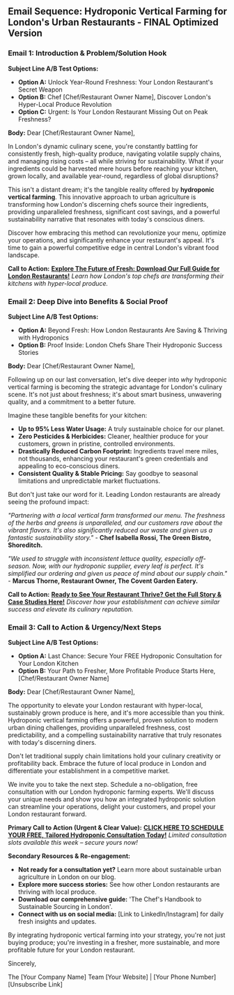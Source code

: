 ## Email Sequence: Hydroponic Vertical Farming for London's Urban Restaurants - FINAL Optimized Version

### Email 1: Introduction & Problem/Solution Hook

**Subject Line A/B Test Options:**
*   **Option A:** Unlock Year-Round Freshness: Your London Restaurant's Secret Weapon
*   **Option B:** Chef [Chef/Restaurant Owner Name], Discover London's Hyper-Local Produce Revolution
*   **Option C:** Urgent: Is Your London Restaurant Missing Out on Peak Freshness?

**Body:**
Dear [Chef/Restaurant Owner Name],

In London's dynamic culinary scene, you're constantly battling for consistently fresh, high-quality produce, navigating volatile supply chains, and managing rising costs – all while striving for sustainability. What if your ingredients could be harvested mere hours before reaching your kitchen, grown locally, and available year-round, regardless of global disruptions?

This isn't a distant dream; it's the tangible reality offered by **hydroponic vertical farming**. This innovative approach to urban agriculture is transforming how London's discerning chefs source their ingredients, providing unparalleled freshness, significant cost savings, and a powerful sustainability narrative that resonates with today's conscious diners.

Discover how embracing this method can revolutionize your menu, optimize your operations, and significantly enhance your restaurant's appeal. It's time to gain a powerful competitive edge in central London's vibrant food landscape.

**Call to Action:**
**[Explore The Future of Fresh: Download Our Full Guide for London Restaurants!](https://yourwebsite.com/guide-hydroponic-vertical-farming-london)**
*Learn how London's top chefs are transforming their kitchens with hyper-local produce.*

### Email 2: Deep Dive into Benefits & Social Proof

**Subject Line A/B Test Options:**
*   **Option A:** Beyond Fresh: How London Restaurants Are Saving & Thriving with Hydroponics
*   **Option B:** Proof Inside: London Chefs Share Their Hydroponic Success Stories

**Body:**
Dear [Chef/Restaurant Owner Name],

Following up on our last conversation, let's dive deeper into *why* hydroponic vertical farming is becoming the strategic advantage for London's culinary scene. It's not just about freshness; it's about smart business, unwavering quality, and a commitment to a better future.

Imagine these tangible benefits for your kitchen:
*   **Up to 95% Less Water Usage:** A truly sustainable choice for our planet.
*   **Zero Pesticides & Herbicides:** Cleaner, healthier produce for your customers, grown in pristine, controlled environments.
*   **Drastically Reduced Carbon Footprint:** Ingredients travel mere miles, not thousands, enhancing your restaurant's green credentials and appealing to eco-conscious diners.
*   **Consistent Quality & Stable Pricing:** Say goodbye to seasonal limitations and unpredictable market fluctuations.

But don't just take our word for it. Leading London restaurants are already seeing the profound impact:

*"Partnering with a local vertical farm transformed our menu. The freshness of the herbs and greens is unparalleled, and our customers rave about the vibrant flavors. It's also significantly reduced our waste and given us a fantastic sustainability story."* - **Chef Isabella Rossi, The Green Bistro, Shoreditch.**

*"We used to struggle with inconsistent lettuce quality, especially off-season. Now, with our hydroponic supplier, every leaf is perfect. It's simplified our ordering and given us peace of mind about our supply chain."* - **Marcus Thorne, Restaurant Owner, The Covent Garden Eatery.**

**Call to Action:**
**[Ready to See Your Restaurant Thrive? Get the Full Story & Case Studies Here!](https://yourwebsite.com/guide-hydroponic-vertical-farming-london)**
*Discover how your establishment can achieve similar success and elevate its culinary reputation.*

### Email 3: Call to Action & Urgency/Next Steps

**Subject Line A/B Test Options:**
*   **Option A:** Last Chance: Secure Your FREE Hydroponic Consultation for Your London Kitchen
*   **Option B:** Your Path to Fresher, More Profitable Produce Starts Here, [Chef/Restaurant Owner Name]

**Body:**
Dear [Chef/Restaurant Owner Name],

The opportunity to elevate your London restaurant with hyper-local, sustainably grown produce is here, and it's more accessible than you think. Hydroponic vertical farming offers a powerful, proven solution to modern urban dining challenges, providing unparalleled freshness, cost predictability, and a compelling sustainability narrative that truly resonates with today's discerning diners.

Don't let traditional supply chain limitations hold your culinary creativity or profitability back. Embrace the future of local produce in London and differentiate your establishment in a competitive market.

We invite you to take the next step. Schedule a no-obligation, free consultation with our London hydroponic farming experts. We'll discuss your unique needs and show you how an integrated hydroponic solution can streamline your operations, delight your customers, and propel your London restaurant forward.

**Primary Call to Action (Urgent & Clear Value):**
**[CLICK HERE TO SCHEDULE YOUR FREE, Tailored Hydroponic Consultation Today!](https://yourwebsite.com/contact-us-hydroponics)**
*Limited consultation slots available this week – secure yours now!*

**Secondary Resources & Re-engagement:**
*   **Not ready for a consultation yet?** Learn more about sustainable urban agriculture in London on our blog.
*   **Explore more success stories:** See how other London restaurants are thriving with local produce.
*   **Download our comprehensive guide:** 'The Chef's Handbook to Sustainable Sourcing in London'.
*   **Connect with us on social media:** [Link to LinkedIn/Instagram] for daily fresh insights and updates.

By integrating hydroponic vertical farming into your strategy, you're not just buying produce; you're investing in a fresher, more sustainable, and more profitable future for your London restaurant.

Sincerely,

The [Your Company Name] Team
[Your Website] | [Your Phone Number]
[Unsubscribe Link]